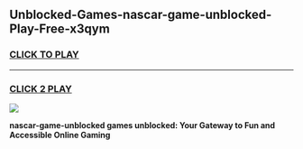 
## Unblocked-Games-nascar-game-unblocked-Play-Free-x3qym
<h3>
<a href="https://premium76.site?title=nascar-game-unblocked&ref=23A">CLICK TO PLAY</a></h3>
<hr>

<h3>
<a href="https://premium76.site?title=nascar-game-unblocked&ref=23A">CLICK 2 PLAY</a>
  
</h3>

<a href="https://premium76.site?title=nascar-game-unblocked&ref=23A"><img src="https://clearcache.store/games.png"></a>


**nascar-game-unblocked games unblocked: Your Gateway to Fun and Accessible Online Gaming**

